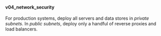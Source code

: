 #### v04_network_security ####
For production systems, deploy all servers and data stores in *private subnets*. In *public subnets*, deploy only a handful of reverse proxies and load balancers.